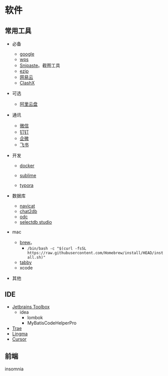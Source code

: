 # 软件

## 常用工具

* 必备

  * [google](https://www.google.com/intl/zh-CN/chrome/)
  * [wps](https://platform.wps.cn/)
  * [Snipaste](https://zh.snipaste.com/download.html)。截图工具
  * [ezip](https://ezip.awehunt.com/?locale=zh-CN)
  * [网易云](https://music.163.com/st/download)
  * [ClashX](https://github.com/bannedbook/ClashX)

* 可选

  * [阿里云盘](https://www.aliyundrive.com/download)

* 通讯

  * [微信](https://weixin.qq.com/)
  * [钉钉](https://www.dingtalk.com/download)
  * [企微](https://work.weixin.qq.com/#indexDownload)
  * [飞书](https://www.feishu.cn/download)

* 开发

  * [docker](https://www.docker.com/products/docker-desktop/)

  * [sublime](https://www.sublimetext.com/download)
  * [typora](https://typora.io/)

* 数据库

  * [navicat](https://xclient.info/s/navicat-premium.html)
  * [chat2db](https://chat2db-ai.com/download)
  * [odc](https://www.oceanbase.com/softwarecenter)
  * [selectdb studio](https://www.selectdb.com/studio-desktop)

* mac

  * [brew](https://brew.sh/zh-cn/)。
    * `/bin/bash -c "$(curl -fsSL https://raw.githubusercontent.com/Homebrew/install/HEAD/install.sh)"`
  * [tabby](https://tabby.sh/)
  * xcode

* 其他

## IDE

* [Jetbrains Toolbox](https://www.jetbrains.com/toolbox-app/)
  * idea
    * lombok
    * MyBatisCodeHelperPro
* [Trae](https://www.trae.cn/ide/download)
* [Lingma](https://lingma.aliyun.com/download)
* [Cursor](https://cursor.com/cn/downloads)

## 前端

insomnia
